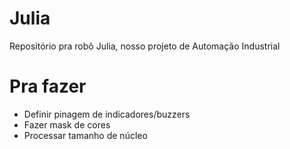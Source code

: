 # Julia

Repositório pra robô Julia, nosso projeto de Automação Industrial

# Pra fazer

- Definir pinagem de indicadores/buzzers
- Fazer mask de cores
- Processar tamanho de núcleo